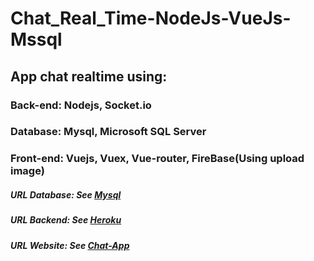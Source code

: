 # Chat_Real_Time-NodeJs-VueJs-Mssql

## App chat realtime using:

### Back-end:  Nodejs, Socket.io

### Database:  Mysql, Microsoft SQL Server

### Front-end: Vuejs, Vuex, Vue-router, FireBase(Using upload image) 

##### URL Database: See [Mysql](https://console.clever-cloud.com/users/me/addons/addon_6cc9937f-6ce8-430f-82c2-618dd3caa3f3)

##### URL Backend:  See [Heroku](https://chat-app-danhpv.herokuapp.com/v1/api)

##### URL Website:  See [Chat-App](https://chat-app-realtime-nodejs-mysql.web.app/)
